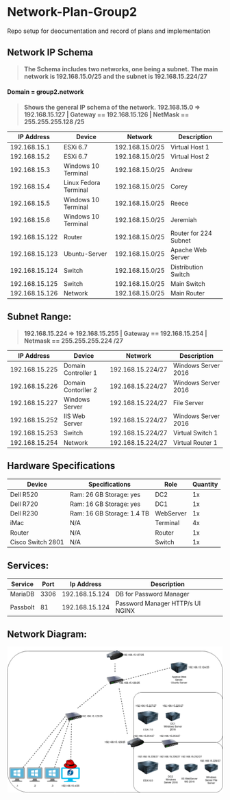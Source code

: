 # Network-Plan-Group2
Repo setup for deocumentation and record of plans and implementation

## Network IP Schema

> **The Schema includes two networks, one being a subnet.**
> **The main network is 192.168.15.0/25 and the subnet is 192.168.15.224/27**

#### Domain = group2.network

> **Shows the general IP schema of the network.**
> **192.168.15.0 => 192.168.15.127 | Gateway == 192.168.15.126 | NetMask == 255.255.255.128 /25**

| IP Address | Device | Network    | Description |
| ----------| ------- | ---------- | ----------- |
| 192.168.15.1 | ESXi 6.7| 192.168.15.0/25 | Virtual Host 1|
| 192.168.15.2 | ESXi 6.7| 192.168.15.0/25  | Virtual Host 2|
| 192.168.15.3    | Windows 10 Terminal    | 192.168.15.0/25 | Andrew |
| 192.168.15.4    | Linux Fedora Terminal  | 192.168.15.0/25 | Corey |
| 192.168.15.5    | Windows 10 Terminal    | 192.168.15.0/25 | Reece |
| 192.168.15.6    | Windows 10 Terminal    | 192.168.15.0/25 | Jeremiah |
| 192.168.15.122  | Router  | 192.168.15.0/25 | Router for 224 Subnet |
| 192.168.15.123  | Ubuntu-Server    | 192.168.15.0/25 |  Apache Web Server |
| 192.168.15.124  | Switch  | 192.168.15.0/25 | Distribution Switch |
| 192.168.15.125  | Switch  | 192.168.15.0/25 | Main Switch |
| 192.168.15.126  | Network | 192.168.15.0/25 | Main Router |


## Subnet Range:
> **192.168.15.224 => 192.168.15.255 | Gateway == 192.168.15.254 | Netmask == 255.255.255.224 /27**

| IP Address     | Device                 | Network            | Description         |
| -------------- | ---------------------- | ------------------ | ------------------- |
| 192.168.15.225 | Domain Controller 1    | 192.168.15.224/27  | Windows Server 2016 |
| 192.168.15.226 | Domain Contorller 2    | 192.168.15.224/27  | Windows Server 2016 |
| 192.168.15.227 | Windows Server         | 192.168.15.224/27  | File Server         |
| 192.168.15.252 | IIS Web Server         | 192.168.15.224/27  | Windows Server 2016 |
| 192.168.15.253 | Switch                 | 192.168.15.224/27  | Virtual Switch 1    |
| 192.168.15.254 | Network                | 192.168.15.224/27  | Virtual Router 1    |

## Hardware Specifications

| Device   | Specifications   | Role | Quantity |
| ---------| ---------------- | -------- | -----|
| Dell R520 | Ram: 26 GB Storage: yes  | DC2 | 1x |
| Dell R720 | Ram: 16 GB Storage: yes   | DC1 | 1x |
| Dell R230 | Ram: 16 GB Storage: 1.4 TB | WebServer | 1x |
| iMac | N/A | Terminal | 4x |
| Router | N/A | Router | 1x |
| Cisco Switch 2801 | N/A | Switch | 1x |

## Services:
| Service  | Port | Ip Address | Description |
| -------- | ---- | ---------- | ----------- |
| MariaDB  | 3306 | 192.168.15.124 | DB for Password Manager |
| Passbolt | 81   | 192.168.15.124 | Password Manager HTTP/s UI NGINX |


## Network Diagram:
<img src='./Network.png'></img>

